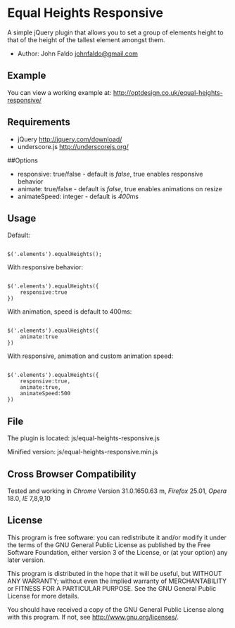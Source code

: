# Equal Heights Responsive 

A simple jQuery plugin that allows you to set a group of elements height to that of the height of the tallest element amongst them.

*	Author: John Faldo johnfaldo@gmail.com

## Example 

You can view a working example at: http://optdesign.co.uk/equal-heights-responsive/

## Requirements 

*	jQuery http://jquery.com/download/
*	underscore.js http://underscorejs.org/ 

##Options 

*	responsive: true/false  - default is *false*, true enables responsive behavior
*	animate:  true/false  - default is *false*, true enables animations on resize 
*	animateSpeed: integer - default is *400*ms 

## Usage 

Default:

```

$('.elements').equalHeights();

```

With responsive behavior:

``` 

$('.elements').equalHeights({
	responsive:true
})

```

With animation, speed is default to 400ms:

```

$('.elements').equalHeights({
	animate:true
})

```

With responsive, animation and custom animation speed:

```

$('.elements').equalHeights({
	responsive:true,
	animate:true,
	animateSpeed:500
})

```

## File 

The plugin is located: js/equal-heights-responsive.js

Minified version:      js/equal-heights-responsive.min.js 


## Cross Browser Compatibility

Tested and working in *Chrome* Version 31.0.1650.63 m, *Firefox* 25.01, *Opera* 18.0, *IE* 7,8,9,10

## License

This program is free software: you can redistribute it and/or modify
it under the terms of the GNU General Public License as published by
the Free Software Foundation, either version 3 of the License, or
(at your option) any later version.

This program is distributed in the hope that it will be useful,
but WITHOUT ANY WARRANTY; without even the implied warranty of
MERCHANTABILITY or FITNESS FOR A PARTICULAR PURPOSE.  See the
GNU General Public License for more details.

You should have received a copy of the GNU General Public License
along with this program.  If not, see <http://www.gnu.org/licenses/>.





